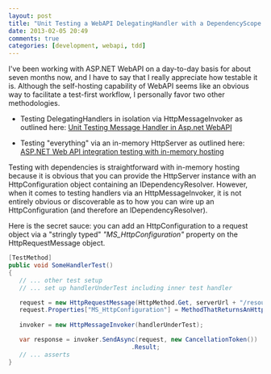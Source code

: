 ```yaml
---
layout: post
title: "Unit Testing a WebAPI DelegatingHandler with a DependencyScope via an HttpMessageInvoker"
date: 2013-02-05 20:49
comments: true
categories: [development, webapi, tdd]
---
```

I've been working with ASP.NET WebAPI on a day-to-day basis for about seven months now, and I have to say that I really appreciate how testable it is. Although the self-hosting capability of WebAPI seems like an obvious way to facilitate a test-first workflow, I personally favor two other methodologies.<!-- more -->

* Testing DelegatingHandlers in isolation via HttpMessageInvoker as outlined here: [Unit Testing Message Handler in Asp.net WebAPI](http://restoncode.azurewebsites.net/blog/2012/10/16/unit-testing-message-handler-in-asp-dot-net-webapi/)

* Testing "everything" via an in-memory HttpServer as outlined here: [ASP.NET Web API integration testing with in-memory hosting](http://www.strathweb.com/2012/06/asp-net-web-api-integration-testing-with-in-memory-hosting/)

Testing with dependencies is straightforward with in-memory hosting because it is obvious that you can provide the HttpServer instance with an HttpConfiguration object containing an IDependencyResolver. However, when it comes to testing handlers via an HttpMessageInvoker, it is not entirely obvious or discoverable as to how you can wire up an HttpConfiguration (and therefore an IDependencyResolver).

Here is the secret sauce: you can add an HttpConfiguration to a request object via a "stringly typed" *"MS_HttpConfiguration"* property on the HttpRequestMessage object.

``` csharp  
[TestMethod]
public void SomeHandlerTest()
{
   // ... other test setup
   // ... set up handlerUnderTest including inner test handler

   request = new HttpRequestMessage(HttpMethod.Get, serverUrl + "/resource/1?someParam=foo");
   request.Properties["MS_HttpConfiguration"] = MethodThatReturnsAnHttpConfigWithDepResolver();
            
   invoker = new HttpMessageInvoker(handlerUnderTest);

   var response = invoker.SendAsync(request, new CancellationToken())
                                  .Result;
   // ... asserts
}
```
